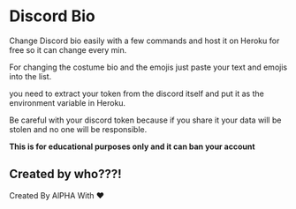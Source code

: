 # Discord Bio


Change Discord bio easily with a few commands and host it on Heroku for free so it can change every min.

For changing the costume bio and the emojis just paste your text and emojis into the list.

you need to extract your token from the discord itself and put it as the environment variable in Heroku.

Be careful with your discord token because if you share it your data will be stolen and no one will be responsible.

**This is for educational purposes only and it can ban your account**

## Created by who???!

Created By AlPHA With ❤️